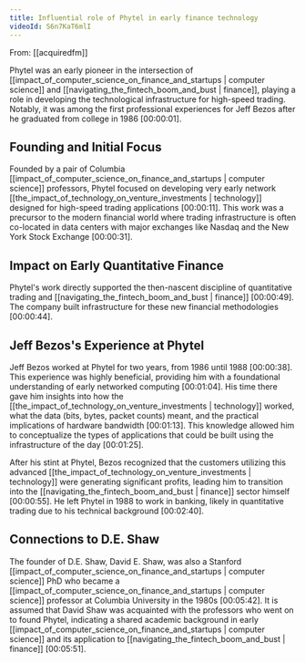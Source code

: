```yaml
---
title: Influential role of Phytel in early finance technology
videoId: S6n7KaT6mlI
---
```


From: [[acquiredfm]] <br/> 

Phytel was an early pioneer in the intersection of [[impact_of_computer_science_on_finance_and_startups | computer science]] and [[navigating_the_fintech_boom_and_bust | finance]], playing a role in developing the technological infrastructure for high-speed trading. Notably, it was among the first professional experiences for Jeff Bezos after he graduated from college in 1986 <a class="yt-timestamp" data-t="00:00:01">[00:00:01]</a>.

## Founding and Initial Focus

Founded by a pair of Columbia [[impact_of_computer_science_on_finance_and_startups | computer science]] professors, Phytel focused on developing very early network [[the_impact_of_technology_on_venture_investments | technology]] designed for high-speed trading applications <a class="yt-timestamp" data-t="00:00:11">[00:00:11]</a>. This work was a precursor to the modern financial world where trading infrastructure is often co-located in data centers with major exchanges like Nasdaq and the New York Stock Exchange <a class="yt-timestamp" data-t="00:00:31">[00:00:31]</a>.

## Impact on Early Quantitative Finance

Phytel's work directly supported the then-nascent discipline of quantitative trading and [[navigating_the_fintech_boom_and_bust | finance]] <a class="yt-timestamp" data-t="00:00:49">[00:00:49]</a>. The company built infrastructure for these new financial methodologies <a class="yt-timestamp" data-t="00:00:44">[00:00:44]</a>.

## Jeff Bezos's Experience at Phytel

Jeff Bezos worked at Phytel for two years, from 1986 until 1988 <a class="yt-timestamp" data-t="00:00:38">[00:00:38]</a>. This experience was highly beneficial, providing him with a foundational understanding of early networked computing <a class="yt-timestamp" data-t="00:01:04">[00:01:04]</a>. His time there gave him insights into how the [[the_impact_of_technology_on_venture_investments | technology]] worked, what the data (bits, bytes, packet counts) meant, and the practical implications of hardware bandwidth <a class="yt-timestamp" data-t="00:01:13">[00:01:13]</a>. This knowledge allowed him to conceptualize the types of applications that could be built using the infrastructure of the day <a class="yt-timestamp" data-t="00:01:25">[00:01:25]</a>.

After his stint at Phytel, Bezos recognized that the customers utilizing this advanced [[the_impact_of_technology_on_venture_investments | technology]] were generating significant profits, leading him to transition into the [[navigating_the_fintech_boom_and_bust | finance]] sector himself <a class="yt-timestamp" data-t="00:00:55">[00:00:55]</a>. He left Phytel in 1988 to work in banking, likely in quantitative trading due to his technical background <a class="yt-timestamp" data-t="00:02:40">[00:02:40]</a>.

## Connections to D.E. Shaw

The founder of D.E. Shaw, David E. Shaw, was also a Stanford [[impact_of_computer_science_on_finance_and_startups | computer science]] PhD who became a [[impact_of_computer_science_on_finance_and_startups | computer science]] professor at Columbia University in the 1980s <a class="yt-timestamp" data-t="00:05:42">[00:05:42]</a>. It is assumed that David Shaw was acquainted with the professors who went on to found Phytel, indicating a shared academic background in early [[impact_of_computer_science_on_finance_and_startups | computer science]] and its application to [[navigating_the_fintech_boom_and_bust | finance]] <a class="yt-timestamp" data-t="00:05:51">[00:05:51]</a>.